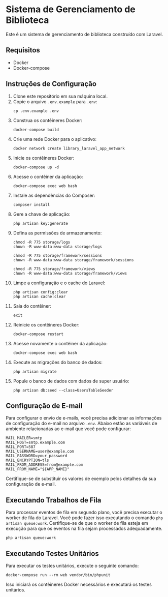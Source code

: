 # Sistema de Gerenciamento de Biblioteca

Este é um sistema de gerenciamento de biblioteca construído com Laravel.

## Requisitos

- Docker
- Docker-compose

## Instruções de Configuração

1. Clone este repositório em sua máquina local.
2. Copie o arquivo `.env.example` para `.env`:
    ```
    cp .env.example .env
    ```
3. Construa os contêineres Docker:
    ```
    docker-compose build
    ```
4. Crie uma rede Docker para o aplicativo:
    ```
    docker network create library_laravel_app_network
    ```
5. Inicie os contêineres Docker:
    ```
    docker-compose up -d
    ```
6. Acesse o contêiner da aplicação:
    ```
    docker-compose exec web bash
    ```
7. Instale as dependências do Composer:
    ```
    composer install
    ```
8. Gere a chave de aplicação:
    ```
    php artisan key:generate
    ```
9. Defina as permissões de armazenamento:
    ```
    chmod -R 775 storage/logs
    chown -R www-data:www-data storage/logs

    chmod -R 775 storage/framework/sessions
    chown -R www-data:www-data storage/framework/sessions

    chmod -R 775 storage/framework/views
    chown -R www-data:www-data storage/framework/views
    ```
10. Limpe a configuração e o cache do Laravel:
    ```
    php artisan config:clear
    php artisan cache:clear
    ```
11. Saia do contêiner:
    ```
    exit
    ```
12. Reinicie os contêineres Docker:
    ```
    docker-compose restart
    ```
13. Acesse novamente o contêiner da aplicação:
    ```
    docker-compose exec web bash
    ```
14. Execute as migrações do banco de dados:
    ```
    php artisan migrate
    ```
15. Popule o banco de dados com dados de super usuário:
    ```
    php artisan db:seed --class=UsersTableSeeder
    ```

## Configuração de E-mail

Para configurar o envio de e-mails, você precisa adicionar as informações de configuração do e-mail no arquivo `.env`. Abaixo estão as variáveis de ambiente relacionadas ao e-mail que você pode configurar:

    MAIL_MAILER=smtp
    MAIL_HOST=smtp.example.com
    MAIL_PORT=587
    MAIL_USERNAME=user@example.com
    MAIL_PASSWORD=your_password
    MAIL_ENCRYPTION=tls
    MAIL_FROM_ADDRESS=from@example.com
    MAIL_FROM_NAME="${APP_NAME}"

Certifique-se de substituir os valores de exemplo pelos detalhes da sua configuração de e-mail.

## Executando Trabalhos de Fila

Para processar eventos de fila em segundo plano, você precisa executar o worker de fila do Laravel. Você pode fazer isso executando o comando `php artisan queue:work`. Certifique-se de que o worker de fila esteja em execução para que os eventos na fila sejam processados adequadamente.

    
    php artisan queue:work
    
## Executando Testes Unitários

Para executar os testes unitários, execute o seguinte comando:

    
    docker-compose run --rm web vendor/bin/phpunit
    

Isso iniciará os contêineres Docker necessários e executará os testes unitários.
